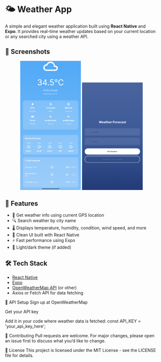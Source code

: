 # 🌤️ Weather App

A simple and elegant weather application built using **React Native** and **Expo**. It provides real-time weather updates based on your current location or any searched city using a weather API.

## 📸 Screenshots

<!-- Add your own screenshots in this section -->
<p align="center">
  <img src="./screenshorts/home.png" width="200" />
  <img src="./screenshorts/search.png" width="200" />
</p>

## 🚀 Features

- 📍 Get weather info using current GPS location
- 🔍 Search weather by city name
- 🌡️ Displays temperature, humidity, condition, wind speed, and more
- 🎨 Clean UI built with React Native
- ⚡ Fast performance using Expo
- 🌙 Light/dark theme (if added)

## 🛠️ Tech Stack

- [React Native](https://reactnative.dev/)
- [Expo](https://expo.dev/)
- [OpenWeatherMap API](https://openweathermap.org/api) (or other)
- Axios or Fetch API for data fetching

🔑 API Setup
Sign up at OpenWeatherMap

Get your API key

Add it in your code where weather data is fetched:
const API_KEY = 'your_api_key_here';

🤝 Contributing
Pull requests are welcome. For major changes, please open an issue first to discuss what you’d like to change.

📄 License
This project is licensed under the MIT License - see the LICENSE file for details.
